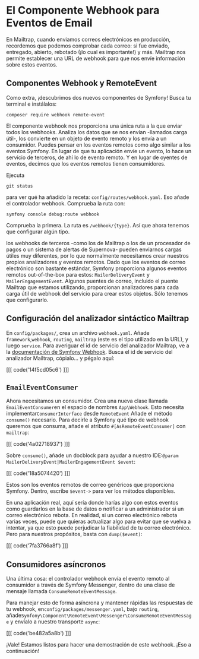 # El Componente Webhook para Eventos de Email

En Mailtrap, cuando enviamos correos electrónicos en producción, recordemos que podemos comprobar cada correo: si fue enviado, entregado, abierto, rebotado (¡lo cual es importante!) y más. Mailtrap nos permite establecer una URL de webhook para que nos envíe información sobre estos eventos.

## Componentes Webhook y RemoteEvent

Como extra, ¡descubrimos dos nuevos componentes de Symfony! Busca tu terminal e instálalos:

```terminal
composer require webhook remote-event
```

El componente webhook nos proporciona una única ruta a la que enviar todos los webhooks. Analiza los datos que se nos envían -llamados carga útil-, los convierte en un objeto de evento remoto y los envía a un consumidor. Puedes pensar en los eventos remotos como algo similar a los eventos Symfony. En lugar de que tu aplicación envíe un evento, lo hace un servicio de terceros, de ahí lo de evento remoto. Y en lugar de oyentes de eventos, decimos que los eventos remotos tienen consumidores.

Ejecuta

```terminal
git status
```

para ver qué ha añadido la receta: `config/routes/webhook.yaml`. Eso añade el controlador webhook. Comprueba la ruta con:

```terminal
symfony console debug:route webhook
```

Comprueba la primera. La ruta es `/webhook/{type}`. Así que ahora tenemos que configurar algún tipo.

los webhooks de terceros -como los de Mailtrap o los de un procesador de pagos o un sistema de alertas de Supernova- pueden enviarnos cargas útiles muy diferentes, por lo que normalmente necesitamos crear nuestros propios analizadores y eventos remotos. Dado que los eventos de correo electrónico son bastante estándar, Symfony proporciona algunos eventos remotos out-of-the-box para estos: `MailerDeliveryEvent` y `MailerEngagementEvent`. Algunos puentes de correo, incluido el puente Mailtrap que estamos utilizando, proporcionan analizadores para cada carga útil de webhook del servicio para crear estos objetos. Sólo tenemos que configurarlo.

## Configuración del analizador sintáctico Mailtrap

En `config/packages/`, crea un archivo `webhook.yaml`. Añade `framework`,`webhook`, `routing`, `mailtrap` (este es el tipo utilizado en la URL), y luego `service`. Para averiguar el id de servicio del analizador Mailtrap, ve a la [documentación de Symfony Webhook](https://symfony.com/doc/current/webhook.html). Busca el id de servicio del analizador Mailtrap, cópialo... y pégalo aquí:

[[[ code('14f5cd05c6') ]]]

## `EmailEventConsumer`

Ahora necesitamos un consumidor. Crea una nueva clase llamada `EmailEventConsumer`en el espacio de nombres `App\Webhook`. Esto necesita implementar`ConsumerInterface` desde `RemoteEvent` Añade el método `consume()` necesario. Para decirle a Symfony qué tipo de webhook queremos que consuma, añade el atributo `#[AsRemoteEventConsumer]` con `mailtrap`:

[[[ code('4a02718937') ]]]

Sobre `consume()`, añade un docblock para ayudar a nuestro IDE:`@param MailerDeliveryEvent|MailerEngagementEvent $event`:

[[[ code('18a5074420') ]]]

Estos son los eventos remotos de correo genéricos que proporciona Symfony. Dentro, escribe `$event->` para ver los métodos disponibles.

En una aplicación real, aquí sería donde harías algo con estos eventos como guardarlos en la base de datos o notificar a un administrador si un correo electrónico rebota. En realidad, si un correo electrónico rebota varias veces, puede que quieras actualizar algo para evitar que se vuelva a intentar, ya que esto puede perjudicar la fiabilidad de tu correo electrónico. Pero para nuestros propósitos, basta con `dump($event)`:

[[[ code('7fa3766a8f') ]]]

## Consumidores asíncronos

Una última cosa: el controlador webhook envía el evento remoto al consumidor a través de Symfony Messenger, dentro de una clase de mensaje llamada `ConsumeRemoteEventMessage`.

Para manejar esto de forma asíncrona y mantener rápidas las respuestas de tu webhook, en`config/packages/messenger.yaml`, bajo `routing`, añade`Symfony\Component\RemoteEvent\Messenger\ConsumeRemoteEventMessage` y envíalo a nuestro transporte `async`:

[[[ code('be482a5a8b') ]]]

¡Vale! Estamos listos para hacer una demostración de este webhook. ¡Eso a continuación!
